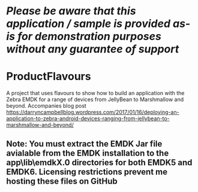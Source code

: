 *Please be aware that this application / sample is provided as-is for demonstration purposes without any guarantee of support*
=========================================================

# ProductFlavours
A project that uses flavours to show how to build an application with the Zebra EMDK for a range of devices from JellyBean to Marshmallow and beyond.  Accompanies blog post https://darryncampbellblog.wordpress.com/2017/01/16/deploying-an-application-to-zebra-android-devices-ranging-from-jellybean-to-marshmallow-and-beyond/

## Note: You must extract the EMDK Jar file avialable from the EMDK installation to the app\lib\emdkX.0 directories for both EMDK5 and EMDK6.  Licensing restrictions prevent me hosting these files on GitHub
